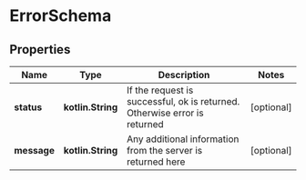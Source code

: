 
# ErrorSchema

## Properties
Name | Type | Description | Notes
------------ | ------------- | ------------- | -------------
**status** | **kotlin.String** | If the request is successful, ok is returned. Otherwise error is returned |  [optional]
**message** | **kotlin.String** | Any additional information from the server is returned here |  [optional]



